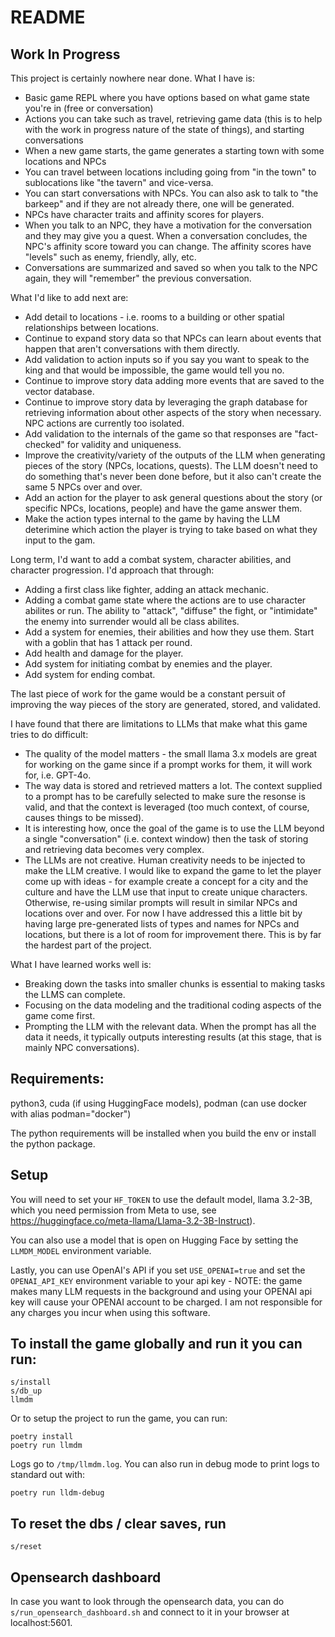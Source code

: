 # README

## Work In Progress

This project is certainly nowhere near done. What I have is:
 - Basic game REPL where you have options based on what game state you're in (free or conversation)
 - Actions you can take such as travel, retrieving game data (this is to help with the work in progress nature of the state of things), and starting conversations
 - When a new game starts, the game generates a starting town with some locations and NPCs
 - You can travel between locations including going from "in the town" to sublocations like "the tavern" and vice-versa.
 - You can start conversations with NPCs. You can also ask to talk to "the barkeep" and if they are not already there, one will be generated.
 - NPCs have character traits and affinity scores for players.
 - When you talk to an NPC, they have a motivation for the conversation and they may give you a quest. When a conversation concludes, the NPC's affinity score toward you can change. The affinity scores have "levels" such as enemy, friendly, ally, etc.
 - Conversations are summarized and saved so when you talk to the NPC again, they will "remember" the previous conversation.

What I'd like to add next are:
 - Add detail to locations - i.e. rooms to a building or other spatial relationships between locations.
 - Continue to expand story data so that NPCs can learn about events that happen that aren't conversations with them directly.
 - Add validation to action inputs so if you say you want to speak to the king and that would be impossible, the game would tell you no.
 - Continue to improve story data adding more events that are saved to the vector database.
 - Continue to improve story data by leveraging the graph database for retrieving information about other aspects of the story when necessary. NPC actions are currently too isolated.
 - Add validation to the internals of the game so that responses are "fact-checked" for validity and uniqueness.
 - Improve the creativity/variety of the outputs of the LLM when generating pieces of the story (NPCs, locations, quests). The LLM doesn't need to do something that's never been done before, but it also can't create the same 5 NPCs over and over.
 - Add an action for the player to ask general questions about the story (or specific NPCs, locations, people) and have the game answer them.
 - Make the action types internal to the game by having the LLM deterimine which action the player is trying to take based on what they input to the gam.


Long term, I'd want to add a combat system, character abilities, and character progression. I'd approach that through:
 - Adding a first class like fighter, adding an attack mechanic.
 - Adding a combat game state where the actions are to use character abilites or run. The ability to "attack", "diffuse" the fight, or "intimidate" the enemy into surrender would all be class abilites.
 - Add a system for enemies, their abilities and how they use them. Start with a goblin that has 1 attack per round.
 - Add health and damage for the player.
 - Add system for initiating combat by enemies and the player.
 - Add system for ending combat.


The last piece of work for the game would be a constant persuit of improving the way pieces of the story are generated, stored, and validated.

I have found that there are limitations to LLMs that make what this game tries to do difficult:
 - The quality of the model matters - the small llama 3.x models are great for working on the game since if a prompt works for them, it will work for, i.e. GPT-4o.
 - The way data is stored and retrieved matters a lot. The context supplied to a prompt has to be carefully selected to make sure the resonse is valid, and that the context is leveraged (too much context, of course, causes things to be missed).
 - It is interesting how, once the goal of the game is to use the LLM beyond a single "conversation" (i.e. context window) then the task of storing and retrieving data becomes very complex.
 - The LLMs are not creative. Human creativity needs to be injected to make the LLM creative. I would like to expand the game to let the player come up with ideas - for example create a concept for a city and the culture and have the LLM use that input to create unique characters. Otherwise, re-using similar prompts will result in similar NPCs and locations over and over. For now I have addressed this a little bit by having large pre-generated lists of types and names for NPCs and locations, but there is a lot of room for improvement there. This is by far the hardest part of the project.

What I have learned works well is:
 - Breaking down the tasks into smaller chunks is essential to making tasks the LLMS can complete.
 - Focusing on the data modeling and the traditional coding aspects of the game come first.
 - Prompting the LLM with the relevant data. When the prompt has all the data it needs, it typically outputs interesting results (at this stage, that is mainly NPC conversations).

## Requirements:

python3, cuda (if using HuggingFace models), podman (can use docker with alias podman="docker")

The python requirements will be installed when you build the env or install the python package.


## Setup

You will need to set your `HF_TOKEN` to use the default model, llama 3.2-3B, which you need permission from Meta to use, see https://huggingface.co/meta-llama/Llama-3.2-3B-Instruct).

You can also use a model that is open on Hugging Face by setting the `LLMDM_MODEL` environment variable.

Lastly, you can use OpenAI's API if you set `USE_OPENAI=true` and set the `OPENAI_API_KEY` environment variable to your api key - NOTE: the game makes many LLM requests in the background and using your OPENAI api key will cause your OPENAI account to be charged. I am not responsible for any charges you incur when using this software.

## To install the game globally and run it you can run:
```
s/install
s/db_up
llmdm
```

Or to setup the project to run the game, you can run:
```
poetry install
poetry run llmdm
```

Logs go to `/tmp/llmdm.log`.
You can also run in debug mode to print logs to standard out with:
```
poetry run lldm-debug
```


## To reset the dbs / clear saves, run
```
s/reset
```

## Opensearch dashboard

In case you want to look through the opensearch data, you can do `s/run_opensearch_dashboard.sh`
and connect to it in your browser at localhost:5601.

